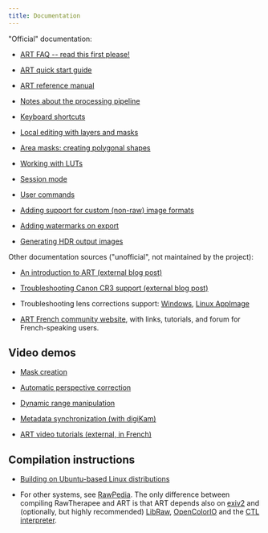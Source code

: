 ```yaml
---
title: Documentation
---
```


<!-- ## Documentation -->

"Official" documentation:

- [ART FAQ -- read this first please!](FAQ)

- [ART quick start guide](Quickstart)

- [ART reference manual](Reference)

- [Notes about the processing pipeline](Pipeline)

- [Keyboard shortcuts](Shortcuts)

- [Local editing with layers and masks](Localediting)

- [Area masks: creating polygonal shapes](Shapes)

- [Working with LUTs](Luts)

- [Session mode](Session)

- [User commands](Usercommands)

- [Adding support for custom (non-raw) image formats](Customformats)

- [Adding watermarks on export](Watermark)

- [Generating HDR output images](Hdroutput)

Other documentation sources ("unofficial", not maintained by the project): 

- [An introduction to ART (external blog post)](https://yap.bozart.eu/articles/art/intro/index.html)

- [Troubleshooting Canon CR3 support (external blog post)](https://garridodiaz.com/canon-cr3-support-in-linux-using-art-rawtherapee-clone/)

- Troubleshooting lens corrections support: [Windows](https://discuss.pixls.us/t/art-new-releases/16500/36), [Linux AppImage](https://discuss.pixls.us/t/appimage-lens-correction/18199/2)

- [ART French community website](https://artherapee.fr/), with links, tutorials, and forum for French-speaking users.

## Video demos

- [Mask creation](demos/ART-masks-demo.mp4)

- [Automatic perspective correction](demos/ART-perspective-correction-demo.mp4)

- [Dynamic range manipulation](demos/ART-dynamic-range-demo.mp4)

- [Metadata synchronization (with digiKam)](demos/ART-metadata-demo.mp4)

- [ART video tutorials (external, in French)](https://www.youtube.com/playlist?list=PLZOdZMT41b7Wr4aPKpQutXQY9ImTl_N1J)


## Compilation instructions

- [Building on Ubuntu-based Linux distributions](BuildUbuntu)

- For other systems, see [RawPedia](http://rawpedia.rawtherapee.com/Main_Page#Compiling). The only difference between compiling RawTherapee and ART is that ART depends also on [exiv2](http://exiv2.org) and (optionally, but highly recommended) [LibRaw](http://libraw.org), [OpenColorIO](https://opencolorio.org/) and the [CTL interpreter](https://github.com/ampas/CTL).

